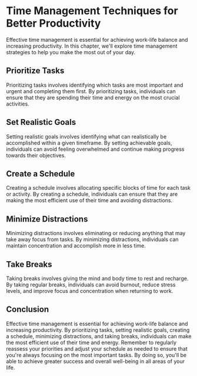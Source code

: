 Time Management Techniques for Better Productivity
===================================================================================================================

Effective time management is essential for achieving work-life balance and increasing productivity. In this chapter, we'll explore time management strategies to help you make the most out of your day.

Prioritize Tasks
----------------

Prioritizing tasks involves identifying which tasks are most important and urgent and completing them first. By prioritizing tasks, individuals can ensure that they are spending their time and energy on the most crucial activities.

Set Realistic Goals
-------------------

Setting realistic goals involves identifying what can realistically be accomplished within a given timeframe. By setting achievable goals, individuals can avoid feeling overwhelmed and continue making progress towards their objectives.

Create a Schedule
-----------------

Creating a schedule involves allocating specific blocks of time for each task or activity. By creating a schedule, individuals can ensure that they are making the most efficient use of their time and avoiding distractions.

Minimize Distractions
---------------------

Minimizing distractions involves eliminating or reducing anything that may take away focus from tasks. By minimizing distractions, individuals can maintain concentration and accomplish more in less time.

Take Breaks
-----------

Taking breaks involves giving the mind and body time to rest and recharge. By taking regular breaks, individuals can avoid burnout, reduce stress levels, and improve focus and concentration when returning to work.

Conclusion
----------

Effective time management is essential for achieving work-life balance and increasing productivity. By prioritizing tasks, setting realistic goals, creating a schedule, minimizing distractions, and taking breaks, individuals can make the most efficient use of their time and energy. Remember to regularly reassess your priorities and adjust your schedule as needed to ensure that you're always focusing on the most important tasks. By doing so, you'll be able to achieve greater success and overall well-being in all areas of your life.
